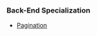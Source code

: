 ### Back-End Specialization

- [Pagination](https://github.com/iAdamo/alx-backend/tree/main/0x00-pagination)

